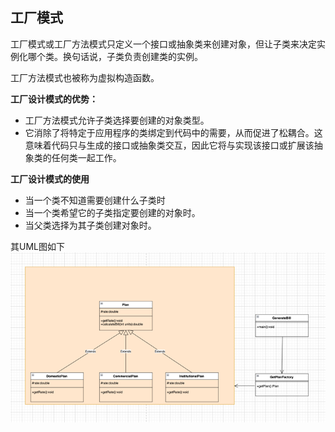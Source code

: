 ## 工厂模式
工厂模式或工厂方法模式只定义一个接口或抽象类来创建对象，但让子类来决定实例化哪个类。换句话说，子类负责创建类的实例。

工厂方法模式也被称为虚拟构造函数。

<b>工厂设计模式的优势：</b>
* 工厂方法模式允许子类选择要创建的对象类型。
* 它消除了将特定于应用程序的类绑定到代码中的需要，从而促进了松耦合。这意味着代码只与生成的接口或抽象类交互，因此它将与实现该接口或扩展该抽象类的任何类一起工作。

<b>工厂设计模式的使用</b>
* 当一个类不知道需要创建什么子类时
* 当一个类希望它的子类指定要创建的对象时。
* 当父类选择为其子类创建对象时。

其UML图如下
![UML图](img.png)
 
